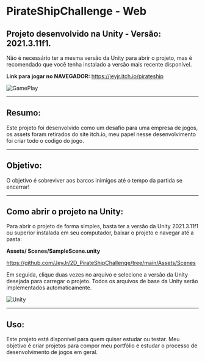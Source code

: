 # PirateShipChallenge - Web

## Projeto desenvolvido na Unity - Versão: 2021.3.11f1.

Não é necessário ter a mesma versão da Unity para abrir o projeto, mas é recomendado que você tenha instalado a versão mais recente disponível.

**Link para jogar no NAVEGADOR:**
https://jeyjr.itch.io/pirateship


![GamePlay](https://imgs-projetos-jeyjr.netlify.app/gamesunity/pirateshipchallenge-game/GamePlay_004.png)


---

## Resumo:

Este projeto foi desenvolvido como um desafio para uma empresa de jogos, os assets foram retirados do site itch.io, meu papel nesse desenvolvimento foi criar todo o codigo do jogo. 

---

## Objetivo:

O objetivo é sobreviver aos barcos inimigos até o tempo da partida se encerrar!

---

## Como abrir o projeto na Unity:

Para abrir o projeto de forma simples, basta ter a versão da Unity 2021.3.11f1 ou superior instalada em seu computador, baixar o projeto e navegar até a pasta:

**Assets/ Scenes/SampleScene.unity**

https://github.com/JeyJr/2D_PirateShipChallenge/tree/main/Assets/Scenes


Em seguida, clique duas vezes no arquivo e selecione a versão da Unity desejada para carregar o projeto. Todos os arquivos de base da Unity serão implementados automaticamente.


![Unity](https://imgs-projetos-jeyjr.netlify.app/gamesunity/pirateshipchallenge-game/Unity_004.png)

---
## Uso:

Este projeto está disponível para quem quiser estudar ou testar. Meu objetivo é criar projetos para compor meu portfólio e estudar o processo de desenvolvimento de jogos em geral.
